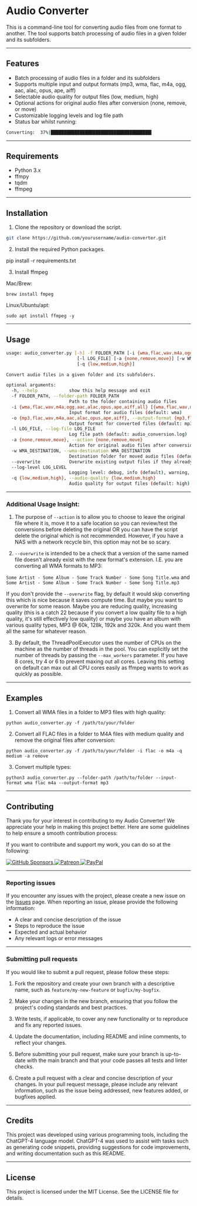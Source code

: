 # Audio Converter

This is a command-line tool for converting audio files from one format to another. The tool supports batch processing of audio files in a given folder and its subfolders.

---

## Features

- Batch processing of audio files in a folder and its subfolders
- Supports multiple input and output formats (mp3, wma, flac, m4a, ogg, aac, alac, opus, ape, aiff)
- Selectable audio quality for output files (low, medium, high)
- Optional actions for original audio files after conversion (none, remove, or move)
- Customizable logging levels and log file path
- Status bar whilst running:
```bash
Converting:  37%|██████████████████████████████████████▍                                                                  | 787/2153 [07:51<13:23,  1.70it/s]
```

---

## Requirements

- Python 3.x
- ffmpy
- tqdm
- ffmpeg

---

## Installation

1. Clone the repository or download the script.

```bash
git clone https://github.com/yourusername/audio-converter.git
```

2. Install the required Python packages.

pip install -r requirements.txt

3. Install ffmpeg

Mac/Brew:

`brew install fmpeg`

Linux/Ubuntu/apt:

`sudo apt install ffmpeg -y`

---

## Usage

```bash
usage: audio_converter.py [-h] -f FOLDER_PATH [-i {wma,flac,wav,m4a,ogg,aac,alac,opus,ape,aiff,all} [{wma,flac,wav,m4a,ogg,aac,alac,opus,ape,aiff,all} ...]] [-o {mp3,flac,wav,m4a,aac,alac,opus,ape,aiff}]
                           [-l LOG_FILE] [-a {none,remove,move}] [-w WMA_DESTINATION] [--overwrite] [--log-level LOG_LEVEL]
                           [-q {low,medium,high}]

Convert audio files in a given folder and its subfolders.

optional arguments:
  -h, --help            show this help message and exit
  -f FOLDER_PATH, --folder-path FOLDER_PATH
                        Path to the folder containing audio files
  -i {wma,flac,wav,m4a,ogg,aac,alac,opus,ape,aiff,all} [{wma,flac,wav,m4a,ogg,aac,alac,opus,ape,aiff,all} ...], --input-format {wma,flac,wav,m4a,ogg,aac,alac,opus,ape,aiff,all} [{wma,flac,wav,m4a,ogg,aac,alac,opus,ape,aiff,all} ...]
                        Input format for audio files (default: wma)
  -o {mp3,flac,wav,m4a,aac,alac,opus,ape,aiff}, --output-format {mp3,flac,wav,m4a,aac,alac,opus,ape,aiff}
                        Output format for converted files (default: mp3)
  -l LOG_FILE, --log-file LOG_FILE
                        Log file path (default: audio_conversion.log)
  -a {none,remove,move}, --action {none,remove,move}
                        Action for original audio files after conversion: none (default), remove, or move
  -w WMA_DESTINATION, --wma-destination WMA_DESTINATION
                        Destination folder for moved audio files (default: audio_backup)
  --overwrite           Overwrite existing output files if they already exist
  --log-level LOG_LEVEL
                        Logging level: debug, info (default), warning, error, or critical
  -q {low,medium,high}, --audio-quality {low,medium,high}
                        Audio quality for output files (default: high)
```

---

### Additional Usage Insight:

1. The purpose of `--action` is to allow you to choose to leave the original file where it is, move it to a safe location so you can review/test the conversions before deleting the original OR you can have the script delete the original which is not recommended.  However, if you have a NAS with a network recycle bin, this option may not be so scary.

2. `--overwrite` is intended to be a check that a version of the same named file doesn't already exist with the new format's extension.  I.E. you are converting all WMA formats to MP3:

  `Some Artist - Some Album - Some Track Number - Some Song Title.wma` and `Some Artist - Some Album - Some Track Number - Some Song Title.mp3`

  If you don't provide the `--overwrite` flag, by default it would skip converting this which is nice because it saves compute time.  But maybe you want to overwrite for some reason.  Maybe you are reducing quality, increasing quality (this is a catch 22 because if you convert a low quality file to a high quality, it's still effectively low quality) or maybe you have an album with various quality types, MP3 @ 60k, 128k, 192k and 320k.  And you want them all the same for whatever reason.  

3. By default, the ThreadPoolExecutor uses the number of CPUs on the machine as the number of threads in the pool. You can explicitly set the number of threads by passing the `--max_workers` parameter.  If you have 8 cores, try 4 or 6 to prevent maxing out all cores.  Leaving this setting on default can max out all CPU cores easily as ffmpeg wants to work as quickly as possible. 

---

## Examples

1. Convert all WMA files in a folder to MP3 files with high quality:

`python audio_converter.py -f /path/to/your/folder`

2. Convert all FLAC files in a folder to M4A files with medium quality and remove the original files after conversion:

`python audio_converter.py -f /path/to/your/folder -i flac -o m4a -q medium -a remove`

3. Convert multiple types:

`python3 audio_converter.py --folder-path /path/to/folder --input-format wma flac m4a --output-format mp3`

---

## Contributing

Thank you for your interest in contributing to my Audio Converter! We appreciate your help in making this project better. Here are some guidelines to help ensure a smooth contribution process:

If you want to contribute and support my work, you can do so at the following:

<a href="https://github.com/sponsors/homelabineer">
  <img src="https://img.shields.io/badge/Sponsor_on-GitHub-green?logo=github&style=flat-square" alt="GitHub Sponsors" />
</a>
<a href="https://www.patreon.com/homelabineer">
  <img src="https://img.shields.io/badge/Support_on-Patreon-orange?logo=patreon&style=flat-square" alt="Patreon" />
</a>
<a href="https://paypal.me/homelabineer?country.x=US&locale.x=en_US">
  <img src="https://img.shields.io/badge/Donate-PayPal-green.svg?style=flat-square&logo=paypal" alt="PayPal" />
</a>

---

### Reporting issues

If you encounter any issues with the project, please create a new issue on the [Issues](https://github.com/HomeLabineer/audio-converter/issues) page. When reporting an issue, please provide the following information:

- A clear and concise description of the issue
- Steps to reproduce the issue
- Expected and actual behavior
- Any relevant logs or error messages

---

### Submitting pull requests

If you would like to submit a pull request, please follow these steps:

1. Fork the repository and create your own branch with a descriptive name, such as `feature/my-new-feature` or `bugfix/my-bugfix`.

2. Make your changes in the new branch, ensuring that you follow the project's coding standards and best practices.

3. Write tests, if applicable, to cover any new functionality or to reproduce and fix any reported issues.

4. Update the documentation, including README and inline comments, to reflect your changes.

5. Before submitting your pull request, make sure your branch is up-to-date with the main branch and that your code passes all tests and linter checks.

6. Create a pull request with a clear and concise description of your changes. In your pull request message, please include any relevant information, such as the issue being addressed, new features added, or bugfixes applied.

---

## Credits

This project was developed using various programming tools, including the ChatGPT-4 language model. ChatGPT-4 was used to assist with tasks such as generating code snippets, providing suggestions for code improvements, and writing documentation such as this README.

---

## License

This project is licensed under the MIT License. See the LICENSE file for details.
